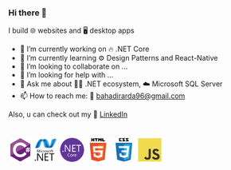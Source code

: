 ### Hi there 👋
I build 🌐 websites and 🖥️ desktop apps

- 🔭 I’m currently working on 🔥 .NET Core 
- 🌱 I’m currently learning ⚙️ Design Patterns and React-Native
- 👯 I’m looking to collaborate on ...
- 🤔 I’m looking for help with ...
- 💬 Ask me about 🧑‍💻 .NET ecosystem, ☁️ Microsoft SQL Server
- 📫 How to reach me: 📧 bahadirarda96@gmail.com

Also, u can check out my 🔗 [LinkedIn](https://www.linkedin.com/in/bahadirarda/)
#
<img src="https://raw.githubusercontent.com/devicons/devicon/1119b9f84c0290e0f0b38982099a2bd027a48bf1/icons/csharp/csharp-original.svg" width="48" height="48"/> <img src="https://raw.githubusercontent.com/devicons/devicon/master/icons/dot-net/dot-net-original-wordmark.svg" width="48" height="48"/> <img src="https://raw.githubusercontent.com/devicons/devicon/1119b9f84c0290e0f0b38982099a2bd027a48bf1/icons/dotnetcore/dotnetcore-original.svg" width="48" height="48"/> <img src="https://raw.githubusercontent.com/devicons/devicon/1119b9f84c0290e0f0b38982099a2bd027a48bf1/icons/html5/html5-original-wordmark.svg" width="48" height="48"/> <img src="https://raw.githubusercontent.com/devicons/devicon/1119b9f84c0290e0f0b38982099a2bd027a48bf1/icons/css3/css3-original-wordmark.svg" width="48" height="48"/> <img src="https://raw.githubusercontent.com/devicons/devicon/1119b9f84c0290e0f0b38982099a2bd027a48bf1/icons/javascript/javascript-original.svg" width="48" height="48"/> 








